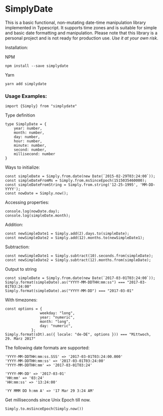 # SimplyDate
This is a basic functional, non-mutating date-time manipulation library implemented in Typescript. It supports time zones and is suitable for simple and basic date formatting and manipulation. Please note that this library is a personal project and is not ready for production use. *Use it at your own risk*.

Installation:

NPM
```
npm install --save simplydate
```

Yarn
```
yarn add simplydate
```

### Usage Examples:

````
import {Simply} from "simplydate"
````

Type definition
```
type SimplyDate = {
    year: number,
    month: number,
    day: number,
    hour: number,
    minute: number,
    second: number,
    millisecond: number
}
```

Ways to initialize:
```
const simpleDate = Simply.from.date(new Date(`2015-02-29T03:24:00`));
const simpleDateFromMs = Simply.from.msSinceEpoch(1515035460000);
const simpleDateFromString = Simply.from.string('12-25-1995', 'MM-DD-YYYY');
const nowDate = Simply.now();
```

Accessing properties:
```
console.log(nowDate.day);
console.log(simpleDate.month);
```

Addition:
```
const newSimpleDate1 = Simply.add(2).days.to(simpleDate);
const newSimpleDate2 = Simply.add(12).months.to(newSimpleDate1);

```
Subtraction:
```
const newSimpleDate1 = Simply.subtract(10).seconds.from(simpleDate);
const newSimpleDate2 = Simply.subtract(12).months.from(simpleDate);
```
Output to string
```
const simpleDate = Simply.from.date(new Date(`2017-03-01T03:24:00`));
Simply.format(simpleDate).as("YYYY-MM-DDTHH:mm:ss") === "2017-03-01T03:24:00"
Simply.format(simpleDate).as("YYYY-MM-DD") === "2017-03-01"
```
With timezones:
```
const options = {
                weekday: "long",
                year: "numeric",
                month: "long",
                day: "numeric",
            };
Simply.format(sDt).as({ locale: "de-DE", options })) === "Mittwoch, 29. März 2017"          
```

The following date formats are supported:
```
'YYYY-MM-DDTHH:mm:ss.SSS' => '2017-03-01T03:24:00.000'
'YYYY-MM-DDTHH:mm:ss' => '2017-03-01T03:24:00'
'YYYY-MM-DDTHH:mm' => '2017-03-01T03:24'

'YYYY-MM-DD' => '2017-03-01'
'HH:mm' => '03:24'
'HH:mm:ss' => '13:24:00'

'YY MMM DD h:mm A' => '17 Mar 29 3:24 AM'
```

Get milliseconds since Unix Epoch till now.
```
Simply.to.msSinceEpoch(Simply.now())
```
